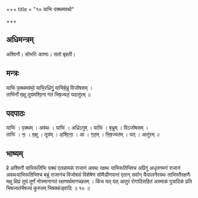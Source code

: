 +++
title = "१० याभिः पक्थमवथो"

+++
## अधिमन्त्रम्
अश्विनौ। सोभरिः काण्वः। सतो बृहती।

## मन्त्रः
याभिः॑ प॒क्थमव॑थो॒ याभि॒रध्रि॑गुं॒ याभि॑र्ब॒भ्रुं विजो॑षसम् ।  
ताभि॑र्नो म॒क्षू तूय॑मश्वि॒ना ग॑तं भिष॒ज्यतं॒ यदातु॑रम् ॥

## पदपाठः
याभिः॑ । प॒क्थम् । अव॑थः । याभिः॑ । अध्रि॑ऽगुम् । याभिः॑ । ब॒भ्रुम् । विऽजो॑षसम् ।  
ताभिः॑ । नः॒ । म॒क्षु । तूय॑म् । अ॒श्वि॒ना॒ । आ । ग॒त॒म् । भि॒ष॒ज्यत॑म् । यत् । आतु॑रम् ॥

## भाष्यम्
हे अश्विनौ याभिरूतिभिः पक्थं एतन्नामकं राजानं अवथः रक्षथः याभिरूतिभिश्च अप्रिगुं अधृतगमनं राजानं अवथःयाभिरूतिभिश्च बभ्रुं राजानंच विजोषसं विशेषेण सोमैःप्रीणयन्तं एतान् सर्वान् यैःपालनैरवथः ताभिस्तैरक्षणैः मक्षु क्षिप्रं तूयं तूर्णं नोस्मानागतं रक्षणार्थमागच्छतम् । किंच यत् यत् आतुरं रोगादिसहितं अस्माकं पुत्रादिकं प्रति भिषज्यतंभैषज्यं कुरुतम् भिषक्कंड्वादिः ॥ १० ॥